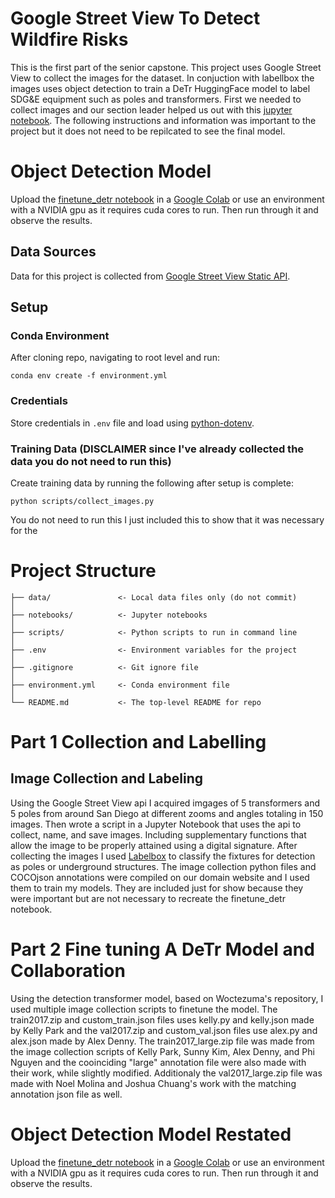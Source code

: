 # Google Street View To Detect Wildfire Risks
This is the first part of the senior capstone. This project uses Google Street View to collect the images for the dataset. In conjuction with labellbox the images uses object detection to train a DeTr HuggingFace model to label SDG&E equipment such as poles and transformers. First we needed to collect images and our section leader helped us out with this [jupyter notebook](https://github.com/pdashk/streetwatch/tree/master). The following instructions and information was important to the project but it does not need to be repilcated to see the final model.

# Object Detection Model
Upload the [finetune_detr notebook](https://github.com/mjignacio/dsc180a-streetview/blob/main/notebooks/finetune_detr.ipynb) in a [Google Colab](https://colab.research.google.com) or use an environment with a NVIDIA gpu as it requires cuda cores to run. Then run through it and observe the results.

## Data Sources
Data for this project is collected from [Google Street View Static API](https://developers.google.com/maps/documentation/streetview/overview).

## Setup

### Conda Environment
After cloning repo, navigating to root level and run:
```
conda env create -f environment.yml
```

### Credentials
Store credentials in `.env` file and load using [python-dotenv](https://pypi.org/project/python-dotenv/).

### Training Data (DISCLAIMER since I've already collected the data you do not need to run this)
Create training data by running the following after setup is complete:
```
python scripts/collect_images.py
```
You do not need to run this I just included this to show that it was necessary for the 

# Project Structure

```
├── data/               <- Local data files only (do not commit)
│
├── notebooks/          <- Jupyter notebooks
│
├── scripts/            <- Python scripts to run in command line
│
├── .env                <- Environment variables for the project
│
├── .gitignore          <- Git ignore file
│
├── environment.yml     <- Conda environment file
│
└── README.md           <- The top-level README for repo
```

# Part 1 Collection and Labelling

## Image Collection and Labeling
Using the Google Street View api I acquired imgages of 5 transformers and 5 poles from around San Diego at different zooms and angles totaling in 150 images. Then wrote a script in a Jupyter Notebook that uses the api to collect, name, and save images. Including supplementary functions that allow the image to be properly attained using a digital signature. After collecting the images I used [Labelbox](https://labelbox.com) to classify the fixtures for detection as poles or underground structures. The image collection python files and COCOjson annotations were compiled on our domain website and I used them to train my models. They are included just for show because they were important but are not necessary to recreate the finetune_detr notebook.

# Part 2 Fine tuning A DeTr Model and Collaboration
Using the detection transformer model, based on Woctezuma's repository, I used multiple image collection scripts to finetune the model. The train2017.zip and custom_train.json files uses kelly.py and kelly.json made by Kelly Park and the val2017.zip and custom_val.json files use alex.py and alex.json made by Alex Denny. The train2017_large.zip file was made from the image collection scripts of Kelly Park, Sunny Kim, Alex Denny, and Phi Nguyen and the cooinciding "large" annotation file were also made with their work, while slightly modified. Additionaly the val2017_large.zip file was made with Noel Molina and Joshua Chuang's work with the matching annotation json file as well. 

# Object Detection Model Restated
Upload the [finetune_detr notebook](https://github.com/mjignacio/dsc180a-streetview/blob/main/notebooks/finetune_detr.ipynb) in a [Google Colab](https://colab.research.google.com) or use an environment with a NVIDIA gpu as it requires cuda cores to run. Then run through it and observe the results.
## 
